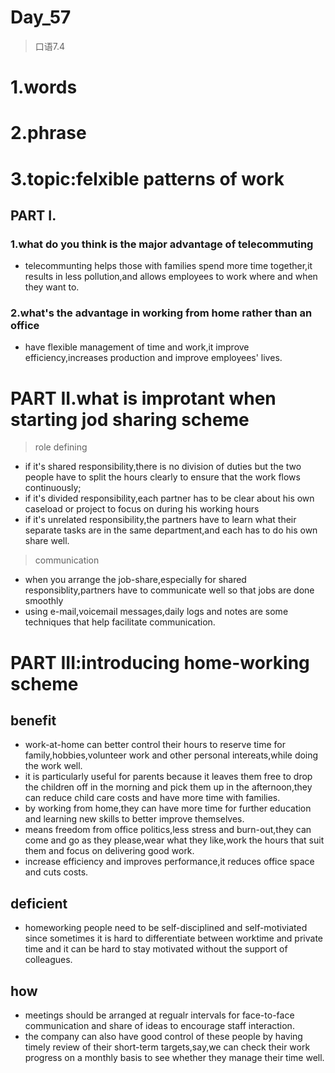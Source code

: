 # Day_57
> 口语7.4
# 1.words


# 2.phrase



# 3.topic:felxible patterns of work
## PART I.
### 1.what do you think is the major advantage of telecommuting
- telecommunting helps those with families spend more time together,it results in less pollution,and allows employees to work where and when they want to.

### 2.what's the advantage in working from home rather than an office
- have flexible management of time and work,it improve efficiency,increases production and improve employees' lives.

# PART II.what is improtant when starting jod sharing scheme
> role defining
- if it's shared responsibility,there is no division of duties but the two people have to split the hours clearly to ensure
that the work flows continuously;
- if it's divided responsibility,each partner has to be clear about his own caseload or project to focus on during his working
hours
- if it's unrelated responsibility,the partners have to learn what their separate tasks are in the same department,and each has to do his own share well.

> communication
- when you arrange the job-share,especially for shared responsiblity,partners have to communicate well so that jobs are done smoothly
- using e-mail,voicemail messages,daily logs and notes are some techniques that help facilitate communication.

# PART III:introducing home-working scheme
## benefit
- work-at-home can better control their hours to reserve time for family,hobbies,volunteer work and other personal intereats,while doing the work well.
- it is particularly useful for parents because it leaves them free to drop the children off in the morning and pick them
up in the afternoon,they can reduce child care costs and have more time with families.
- by working from home,they can have more time for further education and learning new skills to better improve themselves.
- means freedom from office politics,less stress and burn-out,they can come and go as they please,wear what they like,work the hours that suit them and focus on delivering good work.
- increase efficiency and improves performance,it reduces office space and cuts costs.

## deficient
- homeworking people need to be self-disciplined and self-motiviated since sometimes it is hard to differentiate between worktime and private time and it can be hard to stay motivated without the support of colleagues.

## how
- meetings should be arranged at regualr intervals for face-to-face communication and share of ideas to encourage staff interaction.
- the company can also have good control of these people by having timely review of their short-term targets,say,we can check their work progress on a monthly basis to see whether they manage their time well.





